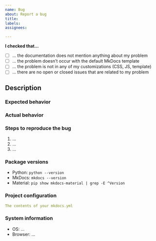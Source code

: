```yaml
---
name: Bug
about: Report a bug
title:
labels:
assignees:

---
```


<!--
  ⚠️ WARNING

  Half of all issues created do not contain enough information to help or are
  not appropriate for the issue tracker (i.e. one-line questions). If you think
  you found a bug, follow the steps outlined below closely. Any issue that does
  not meet these conditions may be closed unnoticed.

  Why? Because the maintainers of this project are wasting a lot of time
  answering questions that are not directly related to this project.

  Make sure that your request fulfills all of the following requirements.
-->

__I checked that...__

- [ ] ... the documentation does not mention anything about my problem
- [ ] ... the problem doesn't occur with the default MkDocs template
- [ ] ... the problem is not in any of my customizations (CSS, JS, template)
- [ ] ... there are no open or closed issues that are related to my problem

## Description

<!-- Please provide a brief description of the bug -->

### Expected behavior

<!-- Please describe what you expected to happen -->

### Actual behavior

<!-- Please describe what is actually happening -->

### Steps to reproduce the bug

<!-- Please provide the steps to repoduce the issue -->

1. ...
2. ...
3. ...

### Package versions

<!-- Please provide all package versions -->

* Python: `python --version`
* MkDocs: `mkdocs --version`
* Material: `pip show mkdocs-material | grep -E ^Version`

### Project configuration

<!-- Please provide your mkdocs.yml to a REASONABLE amount of detail -->

``` yaml
The contents of your mkdocs.yml
```

### System information

<!-- Please provide your operating system and browser version -->

* OS: ...
* Browser: ...
